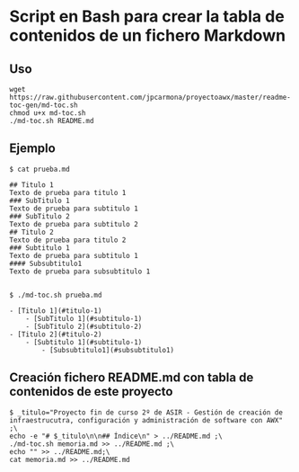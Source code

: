 # Script en Bash para crear la tabla de contenidos de un fichero Markdown

## Uso
```
wget https://raw.githubusercontent.com/jpcarmona/proyectoawx/master/readme-toc-gen/md-toc.sh
chmod u+x md-toc.sh
./md-toc.sh README.md
```

## Ejemplo
```
$ cat prueba.md

## Titulo 1
Texto de prueba para titulo 1
### SubTitulo 1
Texto de prueba para subtitulo 1
### SubTitulo 2
Texto de prueba para subtitulo 2
## Titulo 2
Texto de prueba para titulo 2
### Subtitulo 1
Texto de prueba para subtitulo 1
#### Subsubtitulo1
Texto de prueba para subsubtitulo 1


$ ./md-toc.sh prueba.md

- [Titulo 1](#titulo-1)
    - [SubTitulo 1](#subtitulo-1)
    - [SubTitulo 2](#subtitulo-2)
- [Titulo 2](#titulo-2)
    - [Subtitulo 1](#subtitulo-1)
        - [Subsubtitulo1](#subsubtitulo1)
```

## Creación fichero README.md con tabla de contenidos de este proyecto
```
$ _titulo="Proyecto fin de curso 2º de ASIR - Gestión de creación de infraestrucutra, configuración y administración de software con AWX" ;\
echo -e "# $_titulo\n\n## Índice\n" > ../README.md ;\
./md-toc.sh memoria.md >> ../README.md ;\
echo "" >> ../README.md;\
cat memoria.md >> ../README.md
```